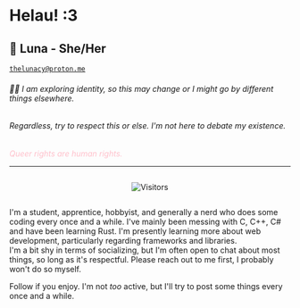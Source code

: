 <h1 class="md-override">Helau! :3</h1>

## 🌙 Luna - She/Her

[`thelunacy@proton.me`](mailto:thelunacy@proton.me)

###### 🏳️‍⚧️ I am exploring identity, so this may change or I might go by different things elsewhere.

###### Regardless, try to respect this or else. I'm not here to debate my existence.

<div style="color: pink">

*Queer rights are human rights.*

</div>

---

<div style="justify-content: center; display: flex; align-items: center;">

![Visitors](https://api.visitorbadge.io/api/combined?path=https%3A%2F%2Fgithub.com%2Fmisslunatic%2FMissLunatic&label=VIsitors&countColor=%23e7c4ff&style=plastic)

</div>

I'm a student, apprentice, hobbyist, and generally a nerd who does some coding every once and a while.
I've mainly been messing with C, C++, C# and have been learning Rust. I'm presently learning more about web development, particularly regarding frameworks and libraries.  
I'm a bit shy in terms of socializing, but I'm often open to chat about most things, so long as it's respectful.
Please reach out to me first, I probably won't do so myself.

Follow if you enjoy. I'm not *too* active, but I'll try to post some things every once and a while.
